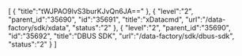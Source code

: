 [
	{
		"title":"tWJPAO9lvS3burKJvQn6JA=="
	},
	{
		"level":"2",
		"parent_id":"35690",
		"id":"35691",
		"title":"xDatacmd",
		"url":"/data-factory/sdk/xdata",
		"status":"2"
	},
	{
		"level":"2",
		"parent_id":"35690",
		"id":"35692",
		"title":"DBUS SDK",
		"url":"/data-factory/sdk/dbus-sdk",
		"status":"2"
	}
]